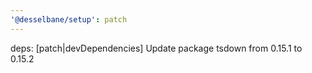 ```yaml
---
'@desselbane/setup': patch
---
```


deps: [patch|devDependencies] Update package tsdown from 0.15.1 to 0.15.2
